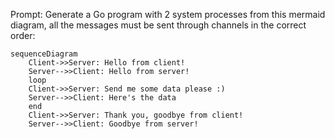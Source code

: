 Prompt: Generate a Go program with 2 system processes from this mermaid diagram, all the messages must be sent through channels in the correct order:

```mermaid
sequenceDiagram
    Client->>Server: Hello from client!
    Server-->>Client: Hello from server!
    loop
    Client->>Server: Send me some data please :)
    Server-->>Client: Here's the data
    end
    Client->>Server: Thank you, goodbye from client!
    Server-->>Client: Goodbye from server!
```